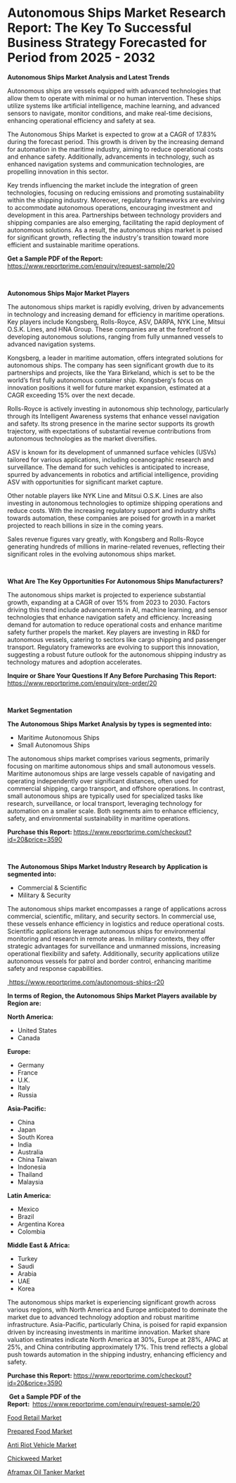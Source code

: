 <p><h1>Autonomous Ships Market Research Report: The Key To Successful Business Strategy Forecasted for Period from 2025 - 2032</h1></p><p><strong>Autonomous Ships Market Analysis and Latest Trends</strong></p>
<p><p>Autonomous ships are vessels equipped with advanced technologies that allow them to operate with minimal or no human intervention. These ships utilize systems like artificial intelligence, machine learning, and advanced sensors to navigate, monitor conditions, and make real-time decisions, enhancing operational efficiency and safety at sea.</p><p>The Autonomous Ships Market is expected to grow at a CAGR of 17.83% during the forecast period. This growth is driven by the increasing demand for automation in the maritime industry, aiming to reduce operational costs and enhance safety. Additionally, advancements in technology, such as enhanced navigation systems and communication technologies, are propelling innovation in this sector.</p><p>Key trends influencing the market include the integration of green technologies, focusing on reducing emissions and promoting sustainability within the shipping industry. Moreover, regulatory frameworks are evolving to accommodate autonomous operations, encouraging investment and development in this area. Partnerships between technology providers and shipping companies are also emerging, facilitating the rapid deployment of autonomous solutions. As a result, the autonomous ships market is poised for significant growth, reflecting the industry's transition toward more efficient and sustainable maritime operations.</p></p>
<p><strong>Get a Sample PDF of the Report:&nbsp;</strong> <a href="https://www.reportprime.com/enquiry/request-sample/20?utm_campaign=2195&utm_medium=2&utm_source=Github&utm_content=ia&utm_term=17032025&utm_id=autonomous-ships">https://www.reportprime.com/enquiry/request-sample/20</a></p>
<p>&nbsp;</p>
<p><strong>Autonomous Ships Major Market Players</strong></p>
<p><p>The autonomous ships market is rapidly evolving, driven by advancements in technology and increasing demand for efficiency in maritime operations. Key players include Kongsberg, Rolls-Royce, ASV, DARPA, NYK Line, Mitsui O.S.K. Lines, and HNA Group. These companies are at the forefront of developing autonomous solutions, ranging from fully unmanned vessels to advanced navigation systems.</p><p>Kongsberg, a leader in maritime automation, offers integrated solutions for autonomous ships. The company has seen significant growth due to its partnerships and projects, like the Yara Birkeland, which is set to be the world’s first fully autonomous container ship. Kongsberg's focus on innovation positions it well for future market expansion, estimated at a CAGR exceeding 15% over the next decade.</p><p>Rolls-Royce is actively investing in autonomous ship technology, particularly through its Intelligent Awareness systems that enhance vessel navigation and safety. Its strong presence in the marine sector supports its growth trajectory, with expectations of substantial revenue contributions from autonomous technologies as the market diversifies.</p><p>ASV is known for its development of unmanned surface vehicles (USVs) tailored for various applications, including oceanographic research and surveillance. The demand for such vehicles is anticipated to increase, spurred by advancements in robotics and artificial intelligence, providing ASV with opportunities for significant market capture.</p><p>Other notable players like NYK Line and Mitsui O.S.K. Lines are also investing in autonomous technologies to optimize shipping operations and reduce costs. With the increasing regulatory support and industry shifts towards automation, these companies are poised for growth in a market projected to reach billions in size in the coming years.</p><p>Sales revenue figures vary greatly, with Kongsberg and Rolls-Royce generating hundreds of millions in marine-related revenues, reflecting their significant roles in the evolving autonomous ships market.</p></p>
<p>&nbsp;</p>
<p><strong>What Are The Key Opportunities For Autonomous Ships Manufacturers?</strong></p>
<p><p>The autonomous ships market is projected to experience substantial growth, expanding at a CAGR of over 15% from 2023 to 2030. Factors driving this trend include advancements in AI, machine learning, and sensor technologies that enhance navigation safety and efficiency. Increasing demand for automation to reduce operational costs and enhance maritime safety further propels the market. Key players are investing in R&D for autonomous vessels, catering to sectors like cargo shipping and passenger transport. Regulatory frameworks are evolving to support this innovation, suggesting a robust future outlook for the autonomous shipping industry as technology matures and adoption accelerates.</p></p>
<p><strong>Inquire or Share Your Questions If Any Before Purchasing This Report:</strong> <a href="https://www.reportprime.com/enquiry/pre-order/20?utm_campaign=2195&utm_medium=2&utm_source=Github&utm_content=ia&utm_term=17032025&utm_id=autonomous-ships">https://www.reportprime.com/enquiry/pre-order/20</a></p>
<p>&nbsp;</p>
<p><strong>Market Segmentation</strong></p>
<p><strong>The Autonomous Ships Market Analysis by types is segmented into:</strong></p>
<p><ul><li>Maritime Autonomous Ships</li><li>Small Autonomous Ships</li></ul></p>
<p><p>The autonomous ships market comprises various segments, primarily focusing on maritime autonomous ships and small autonomous vessels. Maritime autonomous ships are large vessels capable of navigating and operating independently over significant distances, often used for commercial shipping, cargo transport, and offshore operations. In contrast, small autonomous ships are typically used for specialized tasks like research, surveillance, or local transport, leveraging technology for automation on a smaller scale. Both segments aim to enhance efficiency, safety, and environmental sustainability in maritime operations.</p></p>
<p><strong>Purchase this Report:&nbsp;</strong><a href="https://www.reportprime.com/checkout?id=20&price=3590&utm_campaign=2195&utm_medium=2&utm_source=Github&utm_content=ia&utm_term=17032025&utm_id=autonomous-ships">https://www.reportprime.com/checkout?id=20&price=3590</a></p>
<p>&nbsp;</p>
<p><strong>The Autonomous Ships Market Industry Research by Application is segmented into:</strong></p>
<p><ul><li>Commercial & Scientific</li><li>Military & Security</li></ul></p>
<p><p>The autonomous ships market encompasses a range of applications across commercial, scientific, military, and security sectors. In commercial use, these vessels enhance efficiency in logistics and reduce operational costs. Scientific applications leverage autonomous ships for environmental monitoring and research in remote areas. In military contexts, they offer strategic advantages for surveillance and unmanned missions, increasing operational flexibility and safety. Additionally, security applications utilize autonomous vessels for patrol and border control, enhancing maritime safety and response capabilities.</p></p>
<p><a href="https://www.reportprime.com/autonomous-ships-r20?utm_campaign=2195&utm_medium=2&utm_source=Github&utm_content=ia&utm_term=17032025&utm_id=autonomous-ships">&nbsp;https://www.reportprime.com/autonomous-ships-r20</a></p>
<p><strong>In terms of Region, the Autonomous Ships Market Players available by Region are:</strong></p>
<p>
    <p> <strong> North America: </strong>
        <ul>
            <li>United States</li>
            <li>Canada</li>
        </ul>
        </p> 
    <p> <strong> Europe: </strong>
        <ul>
            <li>Germany</li>
            <li>France</li>
            <li>U.K.</li>
            <li>Italy</li>
            <li>Russia</li>
        </ul>
        </p> 
    <p> <strong> Asia-Pacific: </strong>
        <ul>
            <li>China</li>
            <li>Japan</li>
            <li>South Korea</li>
            <li>India</li>
            <li>Australia</li>
            <li>China Taiwan</li>
            <li>Indonesia</li>
            <li>Thailand</li>
            <li>Malaysia</li>
        </ul>
        </p> 
    <p> <strong> Latin America: </strong>
        <ul>
            <li>Mexico</li>
            <li>Brazil</li>
            <li>Argentina Korea</li>
            <li>Colombia</li>
        </ul>
        </p> 
    <p> <strong> Middle East & Africa: </strong>
        <ul>
            <li>Turkey</li>
            <li>Saudi</li>
            <li>Arabia</li>
            <li>UAE</li>
            <li>Korea</li>
        </ul>
    </p>
    </p>
<p><p>The autonomous ships market is experiencing significant growth across various regions, with North America and Europe anticipated to dominate the market due to advanced technology adoption and robust maritime infrastructure. Asia-Pacific, particularly China, is poised for rapid expansion driven by increasing investments in maritime innovation. Market share valuation estimates indicate North America at 30%, Europe at 28%, APAC at 25%, and China contributing approximately 17%. This trend reflects a global push towards automation in the shipping industry, enhancing efficiency and safety.</p></p>
<p><strong>Purchase this Report: </strong><a href="https://www.reportprime.com/checkout?id=20&price=3590&utm_campaign=2195&utm_medium=2&utm_source=Github&utm_content=ia&utm_term=17032025&utm_id=autonomous-ships">https://www.reportprime.com/checkout?id=20&price=3590</a></p>
<p>&nbsp;<strong>Get a Sample PDF of the Report:&nbsp;&nbsp;</strong><a href="https://www.reportprime.com/enquiry/request-sample/20?utm_campaign=2195&utm_medium=2&utm_source=Github&utm_content=ia&utm_term=17032025&utm_id=autonomous-ships">https://www.reportprime.com/enquiry/request-sample/20</a></p>
<p><strong></strong></p>
<p><p><a href="https://www.linkedin.com/pulse/understanding-food-retail-market-comprehensive-analysis-jcflf?utm_campaign=2195&utm_medium=2&utm_source=Github&utm_content=ia&utm_term=17032025&utm_id=autonomous-ships">Food Retail Market</a></p><p><a href="https://www.linkedin.com/pulse/prepared-food-market-analysis-2025-2032-trends-share-growth-bcquf?utm_campaign=2195&utm_medium=2&utm_source=Github&utm_content=ia&utm_term=17032025&utm_id=autonomous-ships">Prepared Food Market</a></p><p><a href="https://github.com/meenafadilkh/Market-Research-Report-List-1/blob/main/anti-riot-vehicle-market.md?utm_campaign=2195&utm_medium=2&utm_source=Github&utm_content=ia&utm_term=17032025&utm_id=autonomous-ships">Anti Riot Vehicle Market</a></p><p><a href="https://www.linkedin.com/pulse/examining-chickweedmarket-factorsinfluencing-revenue-growth-hzwtf?utm_campaign=2195&utm_medium=2&utm_source=Github&utm_content=ia&utm_term=17032025&utm_id=autonomous-ships">Chickweed Market</a></p><p><a href="https://github.com/lickoalyanep/Market-Research-Report-List-1/blob/main/aframax-oil-tanker-market.md?utm_campaign=2195&utm_medium=2&utm_source=Github&utm_content=ia&utm_term=17032025&utm_id=autonomous-ships">Aframax Oil Tanker Market</a></p></p>